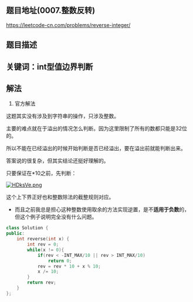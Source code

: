 ## 题目地址(0007.整数反转)

https://leetcode-cn.com/problems/reverse-integer/

## 题目描述

## 关键词：int型值边界判断

## 解法

1. 官方解法

这题其实没有涉及到字符串的操作，只涉及整数。

主要的难点就在于溢出的情况怎么判断。因为这里限制了所有的数都只能是32位的。

所以不能在已经溢出的时候开始判断是否已经溢出，要在溢出前就能判断出来。

答案说的很复杂，但其实结论还挺好理解的。

只要保证在*10之前，先判断：

[![HDksVe.png](https://s4.ax1x.com/2022/02/13/HDksVe.png)](https://imgtu.com/i/HDksVe)


这个上下界正好也和整数除法的截整规则对应。

- 而且之前我总是担心这种整数使用取余的方法实现逆置，是不**适用于负数**的，但这个例子说明完全没有什么问题。

```cpp
class Solution {
public:
    int reverse(int x) {
        int rev = 0;
        while(x != 0){
            if(rev < -INT_MAX/10 || rev > INT_MAX/10)
                return 0;
            rev = rev * 10 + x % 10;
            x /= 10;
        }
        return rev;
    }
};
```